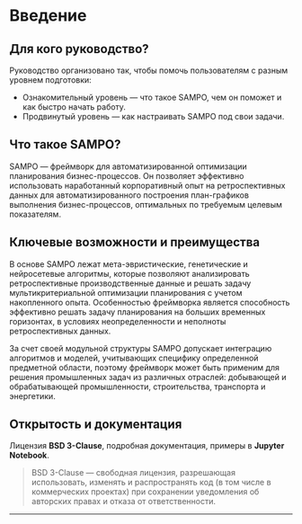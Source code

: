 # Введение

## Для кого руководство?

Руководство организовано так, чтобы помочь пользователям с разным уровнем подготовки:

* Ознакомительный уровень — что такое SAMPO, чем он поможет и как быстро начать работу.
* Продвинутый уровень — как настраивать SAMPO под свои задачи.

## Что такое SAMPO?

SAMPO — фреймворк для автоматизированной оптимизации планирования бизнес-процессов. Он позволяет эффективно использовать
наработанный корпоративный опыт на ретроспективных данных для автоматизированного построения план-графиков выполнения
бизнес-процессов, оптимальных по требуемым целевым показателям.

## Ключевые возможности и преимущества

В основе SAMPO лежат мета-эвристические, генетические и нейросетевые алгоритмы, которые позволяют анализировать
ретроспективные производственные данные и решать задачу мультикритериальной оптимизации планирования с учетом
накопленного опыта. Особенностью фреймворка является способность эффективно решать задачу планирования на больших
временных горизонтах, в условиях неопределенности и неполноты ретроспективных данных.

За счет своей модульной структуры SAMPO допускает интеграцию алгоритмов и моделей, учитывающих специфику определенной
предметной области, поэтому фреймворк может быть применим для решения промышленных задач из различных отраслей:
добывающей и обрабатывающей промышленности, строительства, транспорта и энергетики.

## Открытость и документация

Лицензия **BSD 3-Clause**, подробная документация, примеры в **Jupyter Notebook**.

> BSD 3-Clause — свободная лицензия, разрешающая использовать, изменять и распространять код (в том числе в
коммерческих проектах) при сохранении уведомления об авторских правах и отказа от ответственности.

---
